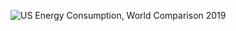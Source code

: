


![US Energy Consumption, World Comparison 2019](https://github.com/ahc224/ahc224.github.io/blob/gh-pages/Infographic%201.png?raw=true)


